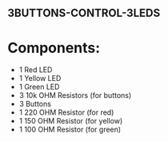 ## 3BUTTONS-CONTROL-3LEDS
# Components:
- 1 Red LED
- 1 Yellow LED
- 1 Green LED
- 3 10k OHM Resistors (for buttons)
- 3 Buttons
- 1 220 OHM Resistor (for red)
- 1 150 OHM Resistor (for yellow)
- 1 100 OHM Resistor (for green)
